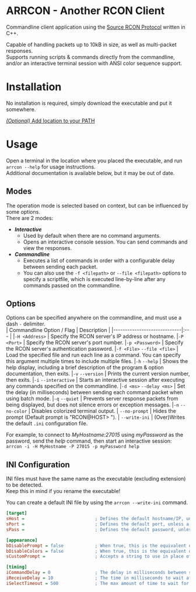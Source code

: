 # ARRCON - Another RCON Client
Commandline client application using the [Source RCON Protocol](https://developer.valvesoftware.com/wiki/Source_RCON_Protocol) written in C++.

Capable of handling packets up to 10kB in size, as well as multi-packet responses.  
Supports running scripts & commands directly from the commandline, and/or an interactive terminal session with ANSI color sequence support.

# Installation
No installation is required, simply download the executable and put it somewhere.  

[_(Optional)_ Add location to your PATH](https://github.com/radj307/ARRCON/wiki/Adding-To-Path)

# Usage

Open a terminal in the location where you placed the executable, and run `arrcon --help` for usage instructions.  
Additional documentation is available below, but it may be out of date.  

## Modes
The operation mode is selected based on context, but can be influenced by some options.  
There are 2 modes:
- ___Interactive___
  - Used by default when there are no command arguments.
  - Opens an interactive console session. You can send commands and view the responses.
- ___Commandline___
  - Executes a list of commands in order with a configurable delay between sending each packet.
  - You can also use the `-f <filepath>` or `--file <filepath>` options to specify a scriptfile, which is executed line-by-line after any commands passed on the commandline.

## Options
Options can be specified anywhere on the commandline, and must use a dash `-` delimiter.  
| Commandline Option / Flag   | Description                                              |
|-----------------------------|:---                                                      |
|`-H <Address>`               | Specify the RCON server's IP address or hostname.
|`-P <Port>`                  | Specify the RCON server's port number.
|`-p <Password>`              | Specify the RCON server's authentication password.
|`-f <File>` `--file <file>`  | Load the specified file and run each line as a command. You can specify this argument multiple times to include multiple files.
|`-h` `--help`                | Shows the help display, including a brief description of the program & option documentation, then exits.
|`-v` `--version`             | Prints the current version number, then exits.
|`-i` `--interactive`         | Starts an interactive session after executing any commands specified on the commandline.
|`-d <ms>` `--delay <ms>`     | Set the delay (in milliseconds) between sending each command packet when using batch mode.
|`-q` `--quiet`               | Prevents server response packets from being displayed, but does not silence errors or exception messages.
|`-n` `--no-color`            | Disables colorized terminal output.
| `--no-prompt`               | Hides the prompt (Default prompt is "RCON@HOST> ").
| `--write-ini`               | (Over)Writes the default `.ini` configuration file.

For example, to connect to _MyHostname:27015_ using _myPassword_ as the password, send the _help_ command, then start an interactive session:  
`arrcon -i -H MyHostname -P 27015 -p myPassword help`  


## INI Configuration
INI files must have the same name as the executable (excluding extension) to be detected.  
Keep this in mind if you rename the executable!  

You can create a default INI file by using the `arrcon --write-ini` command.  
```ini
[target]
sHost =                           ; Defines the default hostname/IP, unless a hostname/IP was specified on the commandline.
sPort =                           ; Defines the default port, unless a port was specified on the commandline.
sPass =                           ; Defines the default password, unless a password was specified on the commandline.

[appearance]
bDisablePrompt = false            ; When true, this is the equivalent of always specifying the --no-prompt option.
bDisableColors = false            ; When true, this is the equivalent of always specifying the -n/--no-color option.
sCustomPrompt =                   ; Accepts a string to use in place of the default prompt, excluding the end, which is always "> ".

[timing]
iCommandDelay = 0                 ; The delay in milliseconds between sending each command when using commandline/scriptfile mode.
iReceiveDelay = 10                ; The time in milliseconds to wait after receiving packets. Raise this if multi-packet responses aren't fully received. 
iSelectTimeout = 500              ; The max amount of time to wait for packets before timing out. Raise this if your network is slow.
```
